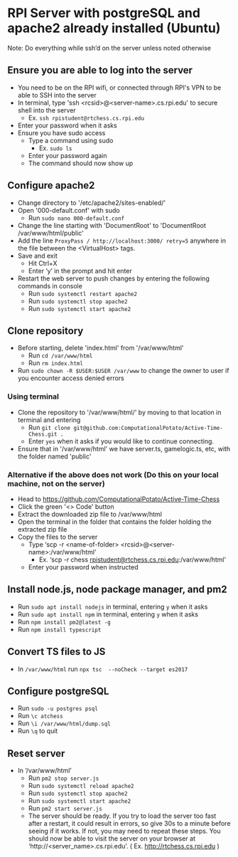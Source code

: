 # RPI Server with postgreSQL and apache2 already installed (Ubuntu)

Note: Do everything while ssh’d on the server unless noted otherwise

## Ensure you are able to log into the server

- You need to be on the RPI wifi, or connected through RPI's VPN to be able to SSH into the server
- In terminal, type 'ssh \<rcsid\>@\<server-name\>.cs.rpi.edu' to secure shell into the server
  - Ex. ```ssh rpistudent@rtchess.cs.rpi.edu```
- Enter your password when it asks
- Ensure you have sudo access
  - Type a command using sudo
    - Ex. ```sudo ls```
  - Enter your password again
  - The command should now show up

## Configure apache2

- Change directory to '/etc/apache2/sites-enabled/'
- Open '000-default.conf' with sudo
  - Run ```sudo nano 000-default.conf```
- Change the line starting with 'DocumentRoot' to 'DocumentRoot /var/www/html/public'
- Add the line ```ProxyPass / http://localhost:3000/ retry=5``` anywhere in the file between the \<VirtualHost\> tags.
- Save and exit
  - Hit Ctrl+X
  - Enter ‘y’ in the prompt and hit enter
- Restart the web server to push changes by entering the following commands in console
  - Run ```sudo systemctl restart apache2```
  - Run ```sudo systemctl stop apache2```
  - Run ```sudo systemctl start apache2```

## Clone repository

- Before starting, delete 'index.html' from '/var/www/html'
  - Run ```cd /var/www/html```
  - Run ```rm index.html```
- Run ```sudo chown -R $USER:$USER /var/www``` to change the owner to user if you encounter access denied errors

### Using terminal

- Clone the repository to '/var/www/html/' by moving to that location in terminal and entering
  - Run ```git clone git@github.com:ComputationalPotato/Active-Time-Chess.git .```
  - Enter ```yes``` when it asks if you would like to continue connecting.
- Ensure that in '/var/www/html' we have server.ts, gamelogic.ts, etc, with the folder named 'public'

### Alternative if the above does not work (Do this on your local machine, not on the server)

- Head to <https://github.com/ComputationalPotato/Active-Time-Chess>
- Click the green '\<\> Code' button
- Extract the downloaded zip file to /var/www/html
- Open the terminal in the folder that contains the folder holding the extracted zip file
- Copy the files to the server
  - Type ‘scp -r \<name-of-folder\> \<rcsid\>@\<server-name\>:/var/www/html’
    - Ex. ‘scp -r chess <rpistudent@rtchess.cs.rpi.edu>:/var/www/html’
  - Enter your password when instructed

## Install node.js, node package manager, and pm2

- Run ```sudo apt install nodejs``` in terminal, entering ```y``` when it asks
- Run ```sudo apt install npm``` in terminal, entering ```y``` when it asks
- Run ```npm install pm2@latest -g```
- Run ```npm install typescript```

## Convert TS files to JS

- In ```/var/www/html``` run ```npx tsc  --noCheck --target es2017```

## Configure postgreSQL

- Run ```sudo -u postgres psql```
- Run ```\c atchess```
- Run ```\i /var/www/html/dump.sql```
- Run ```\q``` to quit

## Reset server

- In ‘/var/www/html’
  - Run ```pm2 stop server.js```
  - Run ```sudo systemctl reload apache2```
  - Run ```sudo systemctl stop apache2```
  - Run ```sudo systemctl start apache2```
  - Run ```pm2 start server.js```
  - The server should be ready. If you try to load the server too fast after a restart, it could result in errors, so give 30s to a minute before seeing if it works. If not, you may need to repeat these steps.
You should now be able to visit the server on your browser at ‘http://\<server_name\>.cs.rpi.edu’. ( Ex. <http://rtchess.cs.rpi.edu> )
